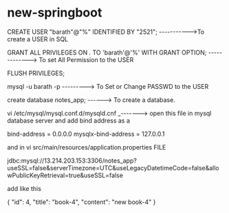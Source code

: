 # new-springboot

CREATE USER "barath"@"%" IDENTIFIED BY "2521";   ----------->To create a USER in SQL


GRANT ALL PRIVILEGES ON *.* TO 'barath'@'%' WITH GRANT OPTION;   -------------> To set All Permission to the USER

FLUSH PRIVILEGES;

mysql -u barath -p   --------->  To Set or Change PASSWD to the USER

create database notes_app;   ------> To create a database.


 vi /etc/mysql/mysql.conf.d/mysqld.cnf   _-------> open this file in mysql database server and add bind address as a 
 
 bind-address            = 0.0.0.0
mysqlx-bind-address     = 127.0.0.1


and in vi src/main/resources/application.properties FILE 

 jdbc:mysql://13.214.203.153:3306/notes_app?useSSL=false&serverTimezone=UTC&useLegacyDatetimeCode=false&allowPublicKeyRetrieval=true&useSSL=false  
 
 add like this
 
  {
        "id": 4,
        "title": "book-4",
        "content": "new book-4"
 }
 
 
